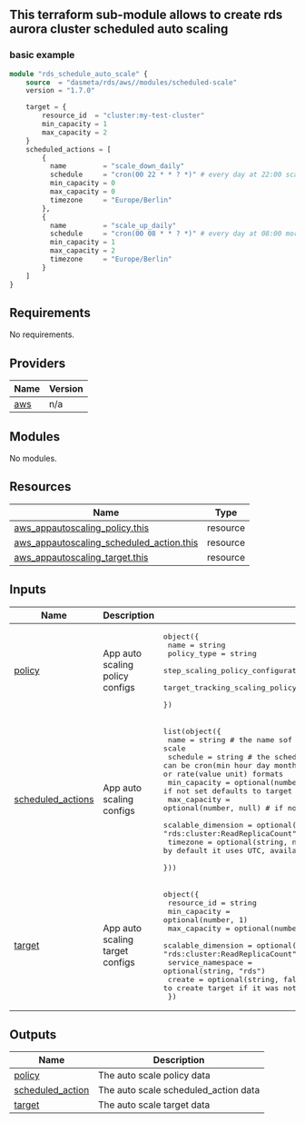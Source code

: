 ## This terraform sub-module allows to create rds aurora cluster scheduled auto scaling

### basic example

```terraform
module "rds_schedule_auto_scale" {
    source  = "dasmeta/rds/aws//modules/scheduled-scale"
    version = "1.7.0"

    target = {
        resource_id  = "cluster:my-test-cluster"
        min_capacity = 1
        max_capacity = 2
    }
    scheduled_actions = [
        {
          name         = "scale_down_daily"
          schedule     = "cron(00 22 * * ? *)" # every day at 22:00 scale down read replicas to 0
          min_capacity = 0
          max_capacity = 0
          timezone     = "Europe/Berlin"
        },
        {
          name         = "scale_up_daily"
          schedule     = "cron(00 08 * * ? *)" # every day at 08:00 morning scale up read replicas min=1, max=2
          min_capacity = 1
          max_capacity = 2
          timezone     = "Europe/Berlin"
        }
    ]
}
```
<!-- BEGINNING OF PRE-COMMIT-TERRAFORM DOCS HOOK -->
## Requirements

No requirements.

## Providers

| Name | Version |
|------|---------|
| <a name="provider_aws"></a> [aws](#provider\_aws) | n/a |

## Modules

No modules.

## Resources

| Name | Type |
|------|------|
| [aws_appautoscaling_policy.this](https://registry.terraform.io/providers/hashicorp/aws/latest/docs/resources/appautoscaling_policy) | resource |
| [aws_appautoscaling_scheduled_action.this](https://registry.terraform.io/providers/hashicorp/aws/latest/docs/resources/appautoscaling_scheduled_action) | resource |
| [aws_appautoscaling_target.this](https://registry.terraform.io/providers/hashicorp/aws/latest/docs/resources/appautoscaling_target) | resource |

## Inputs

| Name | Description | Type | Default | Required |
|------|-------------|------|---------|:--------:|
| <a name="input_policy"></a> [policy](#input\_policy) | App auto scaling policy configs | <pre>object({<br/>    name                                         = string<br/>    policy_type                                  = string<br/>    step_scaling_policy_configuration            = optional(any, null)<br/>    target_tracking_scaling_policy_configuration = optional(any, null)<br/>  })</pre> | `null` | no |
| <a name="input_scheduled_actions"></a> [scheduled\_actions](#input\_scheduled\_actions) | App auto scaling configs | <pre>list(object({<br/>    name               = string                 # the name sof scheduled scale<br/>    schedule           = string                 # the schedule time to apply auto scale, can be cron(min hour day month week-day year ), at(yyyy-mm-ddThh:mm:ss) or rate(value unit) formats<br/>    min_capacity       = optional(number, null) # if not set defaults to target min_capacity<br/>    max_capacity       = optional(number, null) # if not set defaults to target max_capacity<br/>    scalable_dimension = optional(string, "rds:cluster:ReadReplicaCount")<br/>    timezone           = optional(string, null) # by default it uses UTC, available values can be found here: https://www.joda.org/joda-time/timezones.html<br/>  }))</pre> | `[]` | no |
| <a name="input_target"></a> [target](#input\_target) | App auto scaling target configs | <pre>object({<br/>    resource_id        = string<br/>    min_capacity       = optional(number, 1)<br/>    max_capacity       = optional(number, 2)<br/>    scalable_dimension = optional(string, "rds:cluster:ReadReplicaCount")<br/>    service_namespace  = optional(string, "rds")<br/>    create             = optional(string, false) // allows to create target if it was not been created yet<br/>  })</pre> | <pre>{<br/>  "resource_id": null<br/>}</pre> | no |

## Outputs

| Name | Description |
|------|-------------|
| <a name="output_policy"></a> [policy](#output\_policy) | The auto scale policy data |
| <a name="output_scheduled_action"></a> [scheduled\_action](#output\_scheduled\_action) | The auto scale scheduled\_action data |
| <a name="output_target"></a> [target](#output\_target) | The auto scale target data |
<!-- END OF PRE-COMMIT-TERRAFORM DOCS HOOK -->
